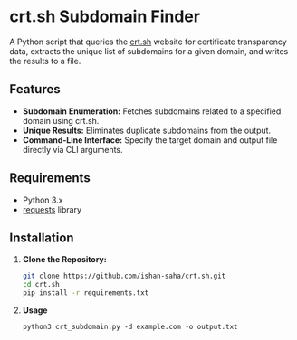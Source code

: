 # crt.sh Subdomain Finder

A Python script that queries the [crt.sh](https://crt.sh) website for certificate transparency data, extracts the unique list of subdomains for a given domain, and writes the results to a file.

## Features

- **Subdomain Enumeration:** Fetches subdomains related to a specified domain using crt.sh.
- **Unique Results:** Eliminates duplicate subdomains from the output.
- **Command-Line Interface:** Specify the target domain and output file directly via CLI arguments.

## Requirements

- Python 3.x
- [requests](https://pypi.org/project/requests/) library

## Installation

1. **Clone the Repository:**

   ```bash
   git clone https://github.com/ishan-saha/crt.sh.git
   cd crt.sh
   pip install -r requirements.txt
   ```

2. **Usage**

   ```python3 crt_subdomain.py -d example.com -o output.txt```

   
